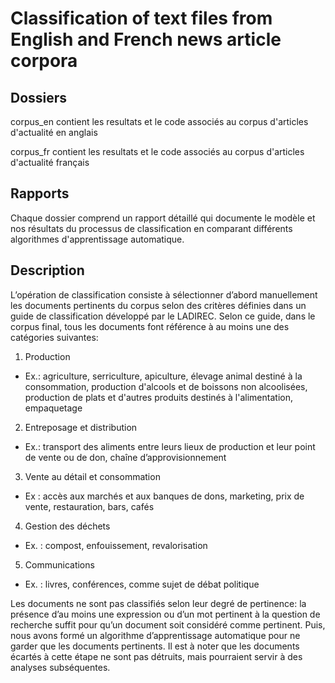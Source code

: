 # Classification of text files from English and French news article corpora

## Dossiers
corpus_en contient les resultats et le code associés au corpus d'articles d'actualité en anglais

corpus_fr contient les resultats et le code associés au corpus d'articles d'actualité français

## Rapports
Chaque dossier comprend un rapport détaillé qui documente le modèle et nos résultats du processus de classification en comparant différents algorithmes d'apprentissage automatique.

## Description
L’opération de classification consiste à sélectionner d’abord manuellement les documents pertinents du corpus selon des critères définies dans un guide de classification développé par le LADIREC. Selon ce guide, dans le corpus final, tous les documents font référence à au moins une des catégories suivantes:

1.	Production
*	Ex.: agriculture, serriculture, apiculture, élevage animal destiné à la consommation, production d'alcools et de boissons non alcoolisées, production de plats et d'autres produits destinés à l'alimentation, empaquetage
2.	Entreposage et distribution
*	Ex.: transport des aliments entre leurs lieux de production et leur point de vente ou de don, chaîne d’approvisionnement
3.	Vente au détail et consommation
*	Ex : accès aux marchés et aux banques de dons, marketing, prix de vente, restauration, bars, cafés
4.	Gestion des déchets
*	Ex. : compost, enfouissement, revalorisation
5.	Communications
*	Ex. : livres, conférences, comme sujet de débat politique

 Les documents ne sont pas classifiés selon leur degré de pertinence: la présence d’au moins une expression ou d’un mot pertinent à la question de recherche suffit pour qu’un document soit considéré comme pertinent. Puis, nous avons formé un algorithme d’apprentissage automatique pour ne garder que les documents pertinents. Il est à noter que les documents écartés à cette étape ne sont pas détruits, mais pourraient servir à des analyses subséquentes.

